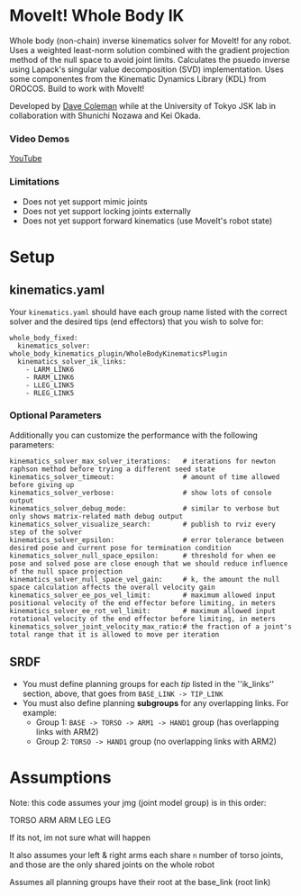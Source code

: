 MoveIt! Whole Body IK
====================

Whole body (non-chain) inverse kinematics solver for MoveIt! for any robot. 
Uses a weighted least-norm solution combined with the gradient projection method of the null space to avoid joint limits. 
Calculates the psuedo inverse using Lapack's singular value decomposition (SVD) implementation. 
Uses some componentes from the Kinematic Dynamics Library (KDL) from OROCOS. 
Build to work with MoveIt!

Developed by [Dave Coleman](dave@dav.ee) while at the University of Tokyo JSK lab in collaboration with Shunichi Nozawa and Kei Okada.

### Video Demos

[YouTube](https://www.youtube.com/watch?v=gN0JKimAt2Y)

### Limitations

 - Does not yet support mimic joints
 - Does not yet support locking joints externally
 - Does not yet support forward kinematics (use MoveIt's robot state)

# Setup

## kinematics.yaml

Your ``kinematics.yaml`` should have each group name listed with the correct solver and the desired tips (end effectors) that you wish to solve for:

```
whole_body_fixed:
  kinematics_solver: whole_body_kinematics_plugin/WholeBodyKinematicsPlugin
  kinematics_solver_ik_links:
    - LARM_LINK6
    - RARM_LINK6
    - LLEG_LINK5
    - RLEG_LINK5
```

### Optional Parameters

Additionally you can customize the performance with the following parameters:

```
kinematics_solver_max_solver_iterations:   # iterations for newton raphson method before trying a different seed state
kinematics_solver_timeout:                 # amount of time allowed before giving up
kinematics_solver_verbose:                 # show lots of console output 
kinematics_solver_debug_mode:              # similar to verbose but only shows matrix-related math debug output
kinematics_solver_visualize_search:        # publish to rviz every step of the solver
kinematics_solver_epsilon:                 # error tolerance between desired pose and current pose for termination condition
kinematics_solver_null_space_epsilon:      # threshold for when ee pose and solved pose are close enough that we should reduce influence of the null space projection
kinematics_solver_null_space_vel_gain:     # k, the amount the null space calculation affects the overall velocity gain
kinematics_solver_ee_pos_vel_limit:        # maximum allowed input positional velocity of the end effector before limiting, in meters
kinematics_solver_ee_rot_vel_limit:        # maximum allowed input rotational velocity of the end effector before limiting, in meters
kinematics_solver_joint_velocity_max_ratio:# the fraction of a joint's total range that it is allowed to move per iteration
```

## SRDF

 - You must define planning groups for each *tip* listed in the ''ik_links'' section, above, that goes from ``BASE_LINK -> TIP_LINK``
 - You must also define planning **subgroups** for any overlapping links. For example:
   - Group 1: ``BASE -> TORSO -> ARM1 -> HAND1`` group (has overlapping links with ARM2)
   - Group 2: ``TORSO -> HAND1`` group (no overlapping links with ARM2)

# Assumptions

Note: this code assumes your jmg (joint model group) is in this order:

   TORSO
   ARM
   ARM
   LEG
   LEG

If its not, im not sure what will happen
   
It also assumes your left & right arms each share ``n`` number of torso joints, and those are the only shared joints on the whole robot
  
Assumes all planning groups have their root at the base_link (root link)

